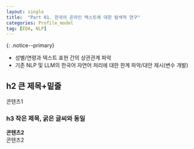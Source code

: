 ```yaml
---
layout: single
title:  "Part 01. 한국어 온라인 텍스트에 대한 탐색적 연구"
categories: Profile_model
tag: [EDA, NLP]
---
```

{: .notice--primary} 
- 성별/연령과 텍스트 표현 간의 상관관계 파악 
- 기존 NLP 및 LLM의 한국어 자연어 처리에 대한 한계 파악/대안 제시(변수 개발)<br>

## h2 큰 제목+밑줄
콘텐츠1

### h3 작은 제목, 굵은 글씨와 동일
**콘텐츠2**<br>
콘텐츠2
